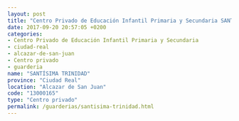 ```yaml
---
layout: post
title: "Centro Privado de Educación Infantil Primaria y Secundaria SANTÍSIMA TRINIDAD"
date: 2017-09-20 20:57:05 +0200
categories:
- Centro Privado de Educación Infantil Primaria y Secundaria
- ciudad-real
- alcazar-de-san-juan
- Centro privado
- guarderia
name: "SANTÍSIMA TRINIDAD"
province: "Ciudad Real"
location: "Alcazar de San Juan"
code: "13000165"
type: "Centro privado"
permalink: /guarderias/santisima-trinidad.html
---
```

